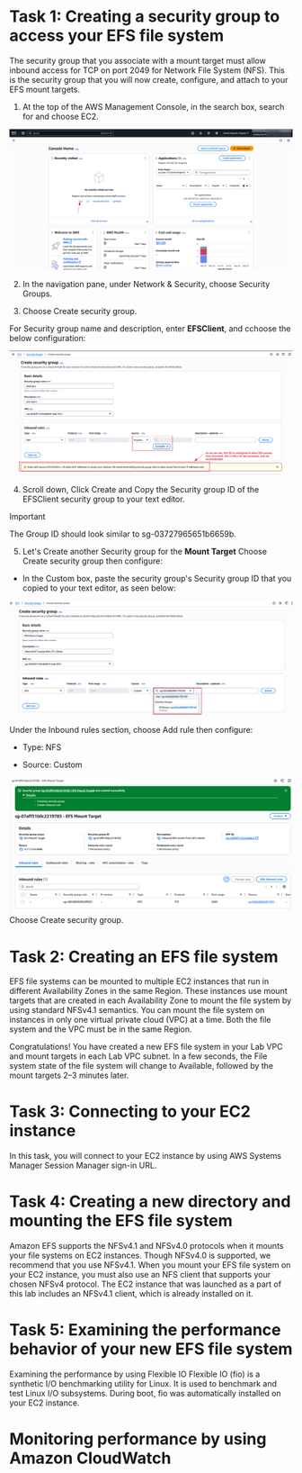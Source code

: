 
Task 1: Creating a security group to access your EFS file system
===========================
The security group that you associate with a mount target must allow inbound access for TCP on port 2049 for Network File System (NFS). This is the security group that you will now create, configure, and attach to your EFS mount targets.

1. At the top of the AWS Management Console, in the search box, search for and choose EC2.

<img src="Media/Console_Dashboard.png" alt="Dashboard"/>

2. In the navigation pane, under Network & Security, choose Security Groups.

3. Choose Create security group.

For Security group name and description, enter **EFSClient**, and cchoose the below configuration:

<img src="Media/create_sg.png" alt="Create Security Group"/>

4. Scroll down, Click Create and Copy the Security group ID of the EFSClient security group to your text editor.

> [!IMPORTANT]  
 The Group ID should look similar to sg-03727965651b6659b. 

5. Let's Create another Security group for the **Mount Target** Choose Create security group then configure:

- In the Custom box, paste the security group's Security group ID that you copied to your text editor, as seen below:

<img src="Media/mount_sg.png" alt="Create Security Group"/>

Under the Inbound rules section, choose Add rule then configure:

- Type: NFS

- Source: Custom
<img src="Media/mount_sg_success.png" alt="Create Security Group"/>
Choose Create security group.

Task 2: Creating an EFS file system
===========================
EFS file systems can be mounted to multiple EC2 instances that run in different Availability Zones in the same Region. These instances use mount targets that are created in each Availability Zone to mount the file system by using standard NFSv4.1 semantics. You can mount the file system on instances in only one virtual private cloud (VPC) at a time. Both the file system and the VPC must be in the same Region.



Congratulations! You have created a new EFS file system in your Lab VPC and mount targets in each Lab VPC subnet. In a few seconds, the File system state of the file system will change to Available, followed by the mount targets 2–3 minutes later.


Task 3: Connecting to your EC2 instance
===========================

In this task, you will connect to your EC2 instance by using AWS Systems Manager Session Manager sign-in URL.


Task 4: Creating a new directory and mounting the EFS file system
===========================
Amazon EFS supports the NFSv4.1 and NFSv4.0 protocols when it mounts your file systems on EC2 instances. Though NFSv4.0 is supported, we recommend that you use NFSv4.1. When you mount your EFS file system on your EC2 instance, you must also use an NFS client that supports your chosen NFSv4 protocol. The EC2 instance that was launched as a part of this lab includes an NFSv4.1 client, which is already installed on it.


Task 5: Examining the performance behavior of your new EFS file system
===========================
Examining the performance by using Flexible IO
 Flexible IO (fio) is a synthetic I/O benchmarking utility for Linux. It is used to benchmark and test Linux I/O subsystems. During boot, fio was automatically installed on your EC2 instance.


Monitoring performance by using Amazon CloudWatch
===========================